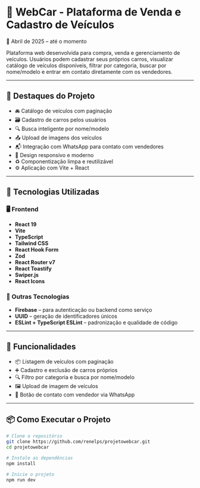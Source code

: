 # 🚗 WebCar - Plataforma de Venda e Cadastro de Veículos

📅 Abril de 2025 – até o momento

Plataforma web desenvolvida para compra, venda e gerenciamento de veículos. Usuários podem cadastrar seus próprios carros, visualizar catálogo de veículos disponíveis, filtrar por categoria, buscar por nome/modelo e entrar em contato diretamente com os vendedores.

---

## 🌟 Destaques do Projeto

* 🚘 Catálogo de veículos com paginação  
* 🗃️ Cadastro de carros pelos usuários  
* 🔍 Busca inteligente por nome/modelo  
* 📤 Upload de imagens dos veículos  
* 📬 Integração com WhatsApp para contato com vendedores  
* 📱 Design responsivo e moderno  
* ♻️ Componentização limpa e reutilizável  
* ⚙️ Aplicação com Vite + React

---

## 🧪 Tecnologias Utilizadas

### 🖥️ Frontend

* **React 19**
* **Vite**
* **TypeScript**
* **Tailwind CSS**
* **React Hook Form**
* **Zod**
* **React Router v7**
* **React Toastify**
* **Swiper.js**
* **React Icons**

### 🔧 Outras Tecnologias

* **Firebase** – para autenticação ou backend como serviço  
* **UUID** – geração de identificadores únicos  
* **ESLint + TypeScript ESLint** – padronização e qualidade de código

---

## 🚀 Funcionalidades

* 📦 Listagem de veículos com paginação  
* ➕ Cadastro e exclusão de carros próprios  
* 🔍 Filtro por categoria e busca por nome/modelo  
* 🖼️ Upload de imagem de veículos  
* 📲 Botão de contato com vendedor via WhatsApp

---

## 📦 Como Executar o Projeto

```bash
# Clone o repositório
git clone https://github.com/renelps/projetowebcar.git
cd projetowebcar

# Instale as dependências
npm install

# Inicie o projeto
npm run dev

